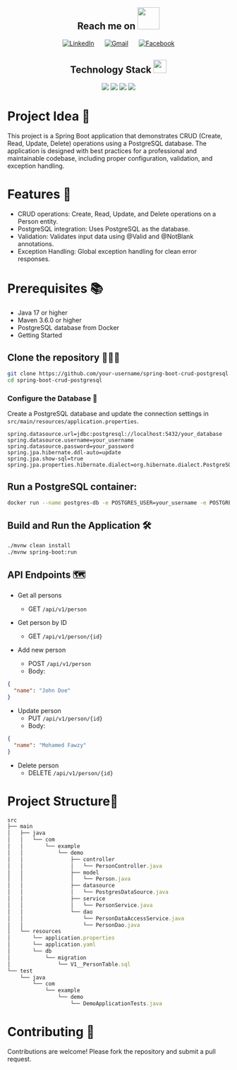 <h2 align="center">Reach me on <img src="https://media.giphy.com/media/mGcNjsfWAjY5AEZNw6/giphy.gif" width="50"></h2>
<p align="center">
  <a href="https://www.linkedin.com/in/mohamed-fawzy-936b661b8/" target="_blank" rel="noreferrer" style="display: inline-block; margin: 0 10px;"> 
    <img src="https://img.shields.io/badge/LinkedIn-0077B5?style=flat-square&logo=linkedin&logoColor=white" alt="LinkedIn">
  </a>
  <a href="mailto:fwzymohamed90@gmail.com" target="_blank" rel="noreferrer" style="display: inline-block; margin: 0 10px;"> 
    <img src="https://img.shields.io/badge/email-gmail-red?style=flat-square&logo=gmail" alt="Gmail"> 
  </a>
  <a href="https://www.facebook.com/mohamed.fwzy.14" target="_blank" rel="noreferrer" style="display: inline-block; margin: 0 10px;"> 
    <img src="https://img.shields.io/badge/Facebook-1877F2?style=flat-square&logo=facebook&logoColor=white" alt="Facebook"> 
  </a>
</p>


<p align="center">
<h2 align="center">Technology Stack <img src="https://media.giphy.com/media/WUlplcMpOCEmTGBtBW/giphy.gif" width="30"></h2>
<p align="center">
<img src="https://img.shields.io/badge/-java-E34A86?style=flat-square&logo=java"/>
<img src="https://img.shields.io/badge/IntelliJ_IDEA-000000?style=flat-square&logo=IntelliJ-IDEA&logoColor=white"/>
<img src="https://img.shields.io/badge/PostgreSQL-316192?style=flat-square&logo=postgresql&logoColor=white"/>
<img src="https://img.shields.io/badge/Spring%20Boot-6DB33F?style=flat-square&logo=spring-boot&logoColor=white"/>
</p>

# Project Idea 🎩
This project is a Spring Boot application that demonstrates CRUD (Create, Read, Update, Delete) operations using a PostgreSQL database. The application is designed with best practices for a professional 
and maintainable codebase, including proper configuration, validation, and exception handling.

# Features 🚀
- CRUD operations: Create, Read, Update, and Delete operations on a Person entity.
- PostgreSQL integration: Uses PostgreSQL as the database.
- Validation: Validates input data using @Valid and @NotBlank annotations.
- Exception Handling: Global exception handling for clean error responses.

# Prerequisites 📚
- Java 17 or higher
- Maven 3.6.0 or higher
- PostgreSQL database from Docker
- Getting Started

## Clone the repository 🧑🏽‍💻
```bash
git clone https://github.com/your-username/spring-boot-crud-postgresql.git
cd spring-boot-crud-postgresql
```

### Configure the Database 💾
Create a PostgreSQL database and update the connection settings in `src/main/resources/application.properties`.
```properties
spring.datasource.url=jdbc:postgresql://localhost:5432/your_database
spring.datasource.username=your_username
spring.datasource.password=your_password
spring.jpa.hibernate.ddl-auto=update
spring.jpa.show-sql=true
spring.jpa.properties.hibernate.dialect=org.hibernate.dialect.PostgreSQLDialect
```

## Run a PostgreSQL container:

```sh
docker run --name postgres-db -e POSTGRES_USER=your_username -e POSTGRES_PASSWORD=your_password -e POSTGRES_DB=your_database -p 5432:5432 -d postgres
```

## Build and Run the Application 🛠

```bash
./mvnw clean install
./mvnw spring-boot:run
```

## API Endpoints 🗺
* Get all persons
  - GET `/api/v1/person`

* Get person by ID
  - GET `/api/v1/person/{id}`

* Add new person
  - POST `/api/v1/person`
  - Body:
```json
{
  "name": "John Doe"
}
```

* Update person
  - PUT `/api/v1/person/{id}`
  - Body:
```json
{
  "name": "Mohamed Fawzy"
}
```

* Delete person
  - DELETE `/api/v1/person/{id}`


# Project Structure🎢

```js
src
├── main
│   ├── java
│   │   └── com
│   │       └── example
│   │           └── demo
│   │               ├── controller
│   │               │   └── PersonController.java
│   │               ├── model
│   │               │   └── Person.java
│   │               ├── datasource
│   │               │   └── PostgresDataSource.java
│   │               ├── service
│   │               │   └── PersonService.java
│   │               └── dao
│   │                   └── PersonDataAccessService.java
│   │                   └── PersonDao.java
│   └── resources
│       └── application.properties
│       └── application.yaml
│       └── db
│           └── migration
│               └── V1__PersonTable.sql
└── test
    └── java
        └── com
            └── example
                └── demo
                    └── DemoApplicationTests.java
```



# Contributing 📝
Contributions are welcome! Please fork the repository and submit a pull request.



